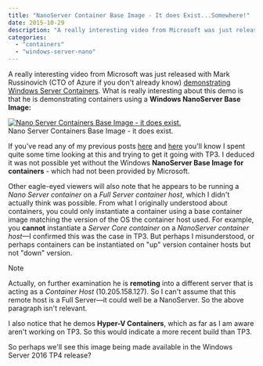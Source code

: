 ```yaml
---
title: "NanoServer Container Base Image - It does Exist...Somewhere!"
date: 2015-10-29
description: "A really interesting video from Microsoft was just released with Mark Russinovich (CTO of Azure if you don't already know) demonstrating Windows Server Containers."
categories:
  - "containers"
  - "windows-server-nano"
---
```


A really interesting video from Microsoft was just released with Mark Russinovich (CTO of Azure if you don't already know) [demonstrating Windows Server Containers](https://youtu.be/YoA_MMlGPRc). What is really interesting about this demo is that he is demonstrating containers using a **Windows NanoServer Base Image:**

[![Nano Server Containers Base Image - it does exist.](/assets/images/screenshots/ss_video_nanoservercontainers.png)](/assets/images/screenshots/ss_video_nanoservercontainers.png)  
Nano Server Containers Base Image - it does exist.

If you've read any of my previous posts [here](https://dscottraynsford.wordpress.com/2015/08/26/how-to-use-containers-on-windows-nano-server/) and [here](https://dscottraynsford.wordpress.com/2015/08/27/docker-and-containers-on-nano-server-continued/) you'll know I spent quite some time looking at this and trying to get it going with TP3. I deduced it was not possible yet without the Windows **NanoServer Base Image for containers** - which had not been provided by Microsoft.

Other eagle-eyed viewers will also note that he appears to be running a _Nano Server container_ on a _Full Server container host_, which I didn't actually think was possible. From what I originally understood about containers, you could only instantiate a container using a base container image matching the version of the OS the container host used. For example, you **cannot** instantiate a _Server Core container_ on a _NanoServer container host_—I confirmed this was the case in TP3. But perhaps I misunderstood, or perhaps containers can be instantiated on "up" version container hosts but not "down" version.

> [!NOTE]
> Actually, on further examination he is **remoting** into a different server that is acting as a _Container Host_ (10.205.158.127). So I can't assume that this remote host is a Full Server—it could well be a NanoServer. So the above paragraph isn't relevant.

I also notice that he demos **Hyper-V Containers**, which as far as I am aware aren't working on TP3. So this would indicate a more recent build than TP3.

So perhaps we'll see this image being made available in the Windows Server 2016 TP4 release?
